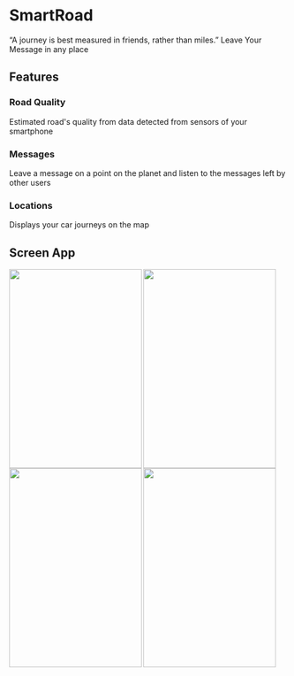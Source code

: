 # SmartRoad

“A journey is best measured in friends, rather than miles.”
Leave Your Message in any place

## Features

### Road Quality
Estimated road's quality from data detected from sensors of your smartphone

### Messages
Leave a message on a point on the planet and listen to the messages left by other users

### Locations
Displays your car journeys on the map

## Screen App

<a href="url"><img src="https://6kbb7g.bn1302.livefilestore.com/y3mvkZSA6AzBOAcgSB3PydmdPA83IWcbQyazKP2gCsNlQpJm7DQnCzd8v5cTeUzVz5faccK5CaarVO_NoJQrnMIFWoWqtF_uf6_giWfj8227cCBujn9cu87XioTLjTLh1-cbEfvjifRkauJq7PQiTUrX2KUUvSee-oj4GPy9aLSToY/1.png" align="left" height="360" width="240" ></a>

<a href="url"><img src="https://6kdaeq.bn1302.livefilestore.com/y3mcvlPbWDbdUkZwfBNizdTEIh4Sj9TtPmLl82u32mfEEbcEWU6s8YaKU1dfNTsvoMGUMV9BYsqpVkO9DMKhkLM41Bt5rp4KybA-4zq-sb_svsv28LPaCguGUPRwAJqfNURDpz8cg_d1t31VxcaPU_BUnrZQmq_jfbYRAFh4VcKcMo/2.png" align="left" height="360" width="240" ></a>

<a href="url"><img src="https://6kalbq.bn1302.livefilestore.com/y3mEVxesV1Mv48It4F6MTMAKYz1HUwomkMH6yk3qqt-BojT44gTfc2whdUoycxwz30X70qzM7PpRGYPju7H9qUxcrmSdv83QZ6DkUOhEBQuD9yELuoNU7-6YcTZOVbI0EBhzEt4sb4_dPqMtEhQC5HAAKKxYtOSByuYcFTW9Z-99WA/Untitled-1.jpg" align="left" height="360" width="240" ></a>

<a href="url"><img src="https://6kd2yg.bn1302.livefilestore.com/y3mVEI3eN9nNUPPwHmuxT0UyAiOZD_I9PaT87xavwcNGIRc4liwfjIhjWlw1TEyPEgTbbRNL_dBiLg4JFH5mah4IBgf01t6zD1JCgxGlxDeXr9IPufjUff_tPEnSQ3QbT1fhVwk7lTZNo92BB03gfqFOe3VgThBbHwRPBW9RI1S43c/3.png" align="left" height="360" width="240" ></a>

